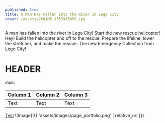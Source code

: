 ```yaml
---
published: true
title: A Man Has Fallen Into the River in Lego City
cover: /assets/2KdjM5-1557415858.jpg
---
```

A man has fallen into the river in Lego City! Start the new rescue helicopter! Hey! Build the helicopter and off to the rescue. Prepare the lifeline, lower the stretcher, and make the rescue. The new Emergency Collection from Lego City!

# HEADER

_italic_

| Column 1 | Column 2 | Column 3 |
| --- | --- | --- |
| Text | Text | Text |

[Test](http://youtube.com) !\[Image\]({{ 'assets/images/page\_portfolio.png' | relative\_url }})
